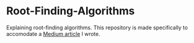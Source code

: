 # Root-Finding-Algorithms
Explaining root-finding algorithms. This repository is made specifically to accomodate a [Medium article](https://gerrychrist.medium.com/implementing-various-root-finding-algorithms-in-python-67917ef090b3) I wrote.
